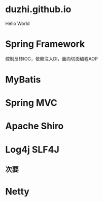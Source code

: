 # duzhi.github.io
Hello World

# Spring Framework
控制反转IOC，依赖注入DI，面向切面编程AOP

# MyBatis

# Spring MVC

# Apache Shiro

# Log4j SLF4J

## 次要
# Netty
